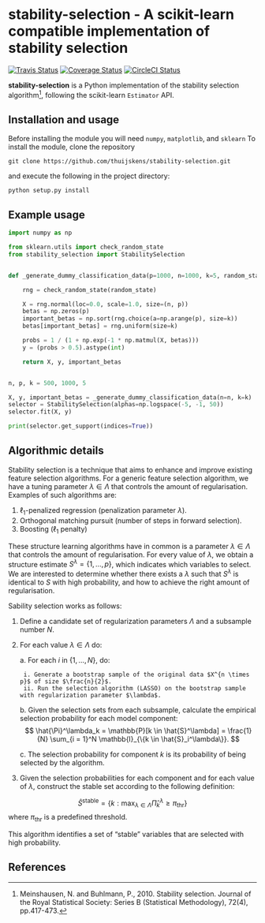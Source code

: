# stability-selection - A scikit-learn compatible implementation of stability selection

[![Travis Status](https://travis-ci.org/thuijskens/stability-selection.svg?branch=master)](https://travis-ci.org/thuijskens/stability-selection)
[![Coverage Status](https://coveralls.io/repos/github/thuijskens/stability-selection/badge.svg?branch=master)](https://coveralls.io/github/thuijskens/stability-selection?branch=master)
[![CircleCI Status](https://circleci.com/gh/thuijskens/stability-selection.svg?style=shield&circle-token=:circle-token)](https://circleci.com/gh/thuijskens/stability-selection/tree/master)

**stability-selection** is a Python implementation of the stability selection algorithm[^1], following
the scikit-learn `Estimator` API.

## Installation and usage

Before installing the module you will need `numpy`, `matplotlib`, and `sklearn`
To install the module, clone the repository
```shell
git clone https://github.com/thuijskens/stability-selection.git
``` 
and execute the following in the project directory:
```shell
python setup.py install
```

## Example usage

```python
import numpy as np

from sklearn.utils import check_random_state
from stability_selection import StabilitySelection


def _generate_dummy_classification_data(p=1000, n=1000, k=5, random_state=123321):

    rng = check_random_state(random_state)

    X = rng.normal(loc=0.0, scale=1.0, size=(n, p))
    betas = np.zeros(p)
    important_betas = np.sort(rng.choice(a=np.arange(p), size=k))
    betas[important_betas] = rng.uniform(size=k)

    probs = 1 / (1 + np.exp(-1 * np.matmul(X, betas)))
    y = (probs > 0.5).astype(int)

    return X, y, important_betas


n, p, k = 500, 1000, 5

X, y, important_betas = _generate_dummy_classification_data(n=n, k=k)
selector = StabilitySelection(alphas=np.logspace(-5, -1, 50))
selector.fit(X, y)

print(selector.get_support(indices=True))
```

## Algorithmic details

Stability selection is a technique that aims to enhance and improve existing feature 
selection algorithms. For a generic feature selection algorithm, we have a tuning 
parameter $\lambda \in \Lambda$ that controls the amount of regularisation. Examples 
of such algorithms are:

1. $\ell_1$-penalized regression (penalization parameter $\lambda$).
2. Orthogonal matching pursuit (number of steps in forward selection).
3. Boosting ($\ell_1$ penalty)

These structure learning algorithms have in common is a parameter $\lambda \in \Lambda$
that controls the amount of regularisation. For every value of $\lambda$, we obtain a structure 
estimate $S^\lambda = \{1, \ldots, p\}$, which indicates which variables to select. We are
interested to determine whether there exists a $\lambda$ such that $S^\lambda$ is identical to 
$S$ with high probability, and how to achieve the right amount of regularisation.


Sability selection works as follows:

1. Define a candidate set of regularization parameters $\Lambda$ and a subsample number $N$. 
2. For each value $\lambda \in \Lambda$ do:

    a. For each $i$ in $\{1, \ldots, N\}$, do:
    
        i. Generate a bootstrap sample of the original data $X^{n \times p}$ of size $\frac{n}{2}$.
        ii. Run the selection algorithm (LASSO) on the bootstrap sample with regularization parameter $\lambda$.
    
    b. Given the selection sets from each subsample, calculate the empirical selection probability for each model component:
$$
\hat{\Pi}^\lambda_k = \mathbb{P}[k \in \hat{S}^\lambda] = \frac{1}{N} \sum_{i = 1}^N \mathbb{I}_{\{k \in \hat{S}_i^\lambda\}}.
$$

    c. The selection probability for component $k$ is its probability of being selected by the algorithm.

3. Given the selection probabilities for each component and for each value of $\lambda$, construct the 
   stable set according to the following definition:

$$
\hat{S}^{\text{stable}} = \{k : \max_{\lambda \in \Lambda} \hat{\Pi}_k^\lambda \geq \pi_\text{thr}\}
$$
   where $\pi_\text{thr}$ is a predefined threshold.

This algorithm identifies a set of “stable” variables that are selected with high probability.

## References

[^1]: Meinshausen, N. and Buhlmann, P., 2010. Stability selection. Journal of the Royal Statistical Society:
    Series B (Statistical Methodology), 72(4), pp.417-473.
